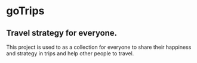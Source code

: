 # goTrips

## Travel strategy for everyone.

This project is used to as a collection for everyone to share their happiness and strategy in trips and help other people to travel.
